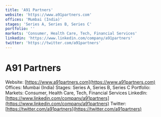 ```yaml
---
title: 'A91 Partners'
website: 'https://www.a91partners.com'
offices: 'Mumbai (India)'
stages: 'Series A, Series B, Series C'
portfolio: ''
markets: 'Consumer, Health Care, Tech, Financial Services'
linkedin: 'https://www.linkedin.com/company/a91partners'
twitter: 'https://twitter.com/a91partners'
---
```


# A91 Partners
Website: [https://www.a91partners.com](https://www.a91partners.com)
Offices: Mumbai (India)
Stages: Series A, Series B, Series C
Portfolio: 
Markets: Consumer, Health Care, Tech, Financial Services
LinkedIn: [https://www.linkedin.com/company/a91partners](https://www.linkedin.com/company/a91partners)
Twitter: [https://twitter.com/a91partners](https://twitter.com/a91partners)
